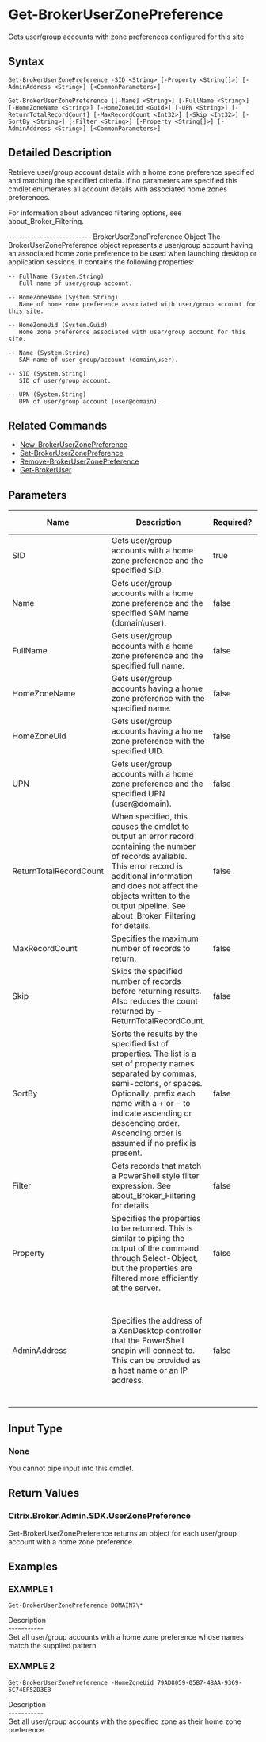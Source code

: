 ﻿# Get-BrokerUserZonePreference

   Gets user/group accounts with zone preferences configured for this site

## Syntax
```
Get-BrokerUserZonePreference -SID <String> [-Property <String[]>] [-AdminAddress <String>] [<CommonParameters>]

Get-BrokerUserZonePreference [[-Name] <String>] [-FullName <String>] [-HomeZoneName <String>] [-HomeZoneUid <Guid>] [-UPN <String>] [-ReturnTotalRecordCount] [-MaxRecordCount <Int32>] [-Skip <Int32>] [-SortBy <String>] [-Filter <String>] [-Property <String[]>] [-AdminAddress <String>] [<CommonParameters>]
```

## Detailed Description
   Retrieve user/group account details with a home zone preference specified and matching the specified criteria. If no parameters are specified this cmdlet enumerates all account details with associated home zones preferences.

For information about advanced filtering options, see about_Broker_Filtering.


-------------------------- BrokerUserZonePreference Object
The BrokerUserZonePreference object represents a user/group account having an associated home zone preference to be used when launching desktop or application sessions. It contains the following properties:

    -- FullName (System.String)
       Full name of user/group account.

    -- HomeZoneName (System.String)
       Name of home zone preference associated with user/group account for this site.

    -- HomeZoneUid (System.Guid)
       Home zone preference associated with user/group account for this site.

    -- Name (System.String)
       SAM name of user group/account (domain\user).

    -- SID (System.String)
       SID of user/group account.

    -- UPN (System.String)
       UPN of user/group account (user@domain).

## Related Commands
  * [New-BrokerUserZonePreference](New-BrokerUserZonePreference.html)
  * [Set-BrokerUserZonePreference](Set-BrokerUserZonePreference.html)
  * [Remove-BrokerUserZonePreference](Remove-BrokerUserZonePreference.html)
  * [Get-BrokerUser](Get-BrokerUser.html)
## Parameters

| Name   | Description | Required? | Pipeline Input | Default Value |
| --- | --- | --- | --- | --- |
| SID | Gets user/group accounts with a home zone preference and the specified SID. | true | false |  |
| Name | Gets user/group accounts with a home zone preference and the specified SAM name (domain\user). | false | false |  |
| FullName | Gets user/group accounts with a home zone preference and the specified full name. | false | false |  |
| HomeZoneName | Gets user/group accounts having a home zone preference with the specified name. | false | false |  |
| HomeZoneUid | Gets user/group accounts having a home zone preference with the specified UID. | false | false |  |
| UPN | Gets user/group accounts with a home zone preference and the specified UPN (user@domain). | false | false |  |
| ReturnTotalRecordCount | When specified, this causes the cmdlet to output an error record containing the number of records available. This error record is additional information and does not affect the objects written to the output pipeline. See about_Broker_Filtering for details. | false | false | False |
| MaxRecordCount | Specifies the maximum number of records to return. | false | false | 250 |
| Skip | Skips the specified number of records before returning results. Also reduces the count returned by -ReturnTotalRecordCount. | false | false | 0 |
| SortBy | Sorts the results by the specified list of properties. The list is a set of property names separated by commas, semi-colons, or spaces. Optionally, prefix each name with a + or - to indicate ascending or descending order. Ascending order is assumed if no prefix is present. | false | false | The default sort order is by name or unique identifier. |
| Filter | Gets records that match a PowerShell style filter expression. See about_Broker_Filtering for details. | false | false |  |
| Property | Specifies the properties to be returned. This is similar to piping the output of the command through Select-Object, but the properties are filtered more efficiently at the server. | false | false |  |
| AdminAddress | Specifies the address of a XenDesktop controller that the PowerShell snapin will connect to. This can be provided as a host name or an IP address. | false | false | Localhost. Once a value is provided by any cmdlet, this value will become the default. |

## Input Type
### None
   You cannot pipe input into this cmdlet.
## Return Values
### Citrix.Broker.Admin.SDK.UserZonePreference
   Get-BrokerUserZonePreference returns an object for each user/group account with a home zone preference.
## Examples

### EXAMPLE 1
```
Get-BrokerUserZonePreference DOMAIN7\*
```
   Description<br>-----------<br>Get all user/group accounts with a home zone preference whose names match the supplied pattern
### EXAMPLE 2
```
Get-BrokerUserZonePreference -HomeZoneUid 79AD8059-05B7-4BAA-9369-5C74EF52D3EB
```
   Description<br>-----------<br>Get all user/group accounts with the specified zone as their home zone preference.
